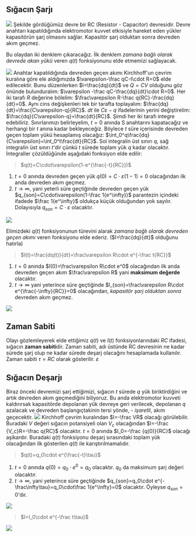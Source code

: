 ## Sığacın Şarjı
![](Pasted%20image%2020220605050915.png)
Şekilde gördüğümüz devre bir RC (Resistor - Capacitor) devresidir. Devre anahtarı kapatıldığında elektromotor kuvvet etkisiyle hareket eden yükler kapasitörün şarj olmasını sağlar. Kapasitör şarj olduktan sonra devreden akım geçmez.

Bu olaydan iki denklem çıkaracağız. İlk denklem *zamana bağlı olarak devrede akan yükü* veren $q(t)$ fonksiyonunu elde etmemizi sağlayacak.

![](Pasted%20image%2020220605051408.png)
Anahtar kapatıldığında devreden geçen akımı Kirchhoff'un çevrim kuralına göre ele aldığımızda $\varepsilon-\frac qC-I\cdot R=0$ elde edilecektir. Bunu düzenlerken $I=\frac{dq}{dt}$ ve $Q=CV$ olduğunu göz önünde bulunduralım: 
$\varepsilon -\frac qC-\frac{dq}{dt}\cdot R=0$. Her iki tarafı $R$ değerine bölelim: 
$\frac\varepsilon R-\frac q{RC}-\frac{dq}{dt}=0$. Aynı cins değişkenleri tek bir tarafta toplayalım: 
$\frac{dq}{dt}=\frac{C\varepsilon-q}{RC}$. $dt$ ile $C\varepsilon-q$ ifadelerinin yerini değiştirelim: 
$\frac{dq}{C\varepsilon-q}=\frac{dt}{RC}$. Şimdi her iki tarafı integre edebiliriz. Sınırlarımızı belirleyelim, $t=0$ anında S anahtarını kapatacağız ve herhangi bir $t$ anına kadar bekleyeceğiz. Böylece $t$ süre içerisinde devreden geçen toplam yükü hesaplamış olacağız: 
$\int_0^q\frac{dq}{C\varepsilon}=\int_0^t\frac{dt}{RC}$. Sol integralin üst sınırı $q$, sağ integralin üst sınırı $t$'dir çünkü $t$ sürede toplam yük $q$ kadar olacaktır. İntegraller çözüldüğünde aşağıdaki fonksiyon elde edilir:
> $q(t)=C\cdot\varepsilon(1-e^{\frac{-t}{RC}})$

1. $t=0$ anında devreden geçen yük
    $q(0)=C\cdot\varepsilon(1-1)=0$ olacağından ilk anda devreden akım geçmez.
2. $t\rightarrow\infty$, yani yeterli süre geçtiğinde devreden geçen yük
    $q_{son}=C\cdot\varepsilon(1-\frac 1{e^\infty})$ parantezin içindeki ifadede $\frac 1{e^\infty}$ oldukça küçük olduğundan yok sayılır. Dolayısıyla $q_{son}=C\cdot\varepsilon$ olacaktır.

![](Pasted%20image%2020220605053024.png)

Elimizdeki $q(t)$ fonksiyonunun türevini alarak *zamana bağlı olarak devreden geçen akımı* veren fonksiyonu elde ederiz. ($I=\frac{dq}{dt}$ olduğunu hatırla)

> $I(t)=\frac{dq(t)}{dt}=\frac\varepsilon R\cdot e^{-\frac t{RC}}$ 

1. $t=0$ anında $I(0)=\frac\varepsilon R\cdot e^0$ olacağından ilk anda devreden geçen akım $\frac\varepsilon R$ yani **maksimum değerde** olacaktır.
2. $t\rightarrow\infty$ yani yeterince süre geçtiğinde $I_{son}=\frac\varepsilon R\cdot e^{\frac{-\infty}{RC}}=0$ olacağından, *kapasitör şarj olduktan sonra* devreden akım geçmez.

![](Pasted%20image%2020220605053716.png)

## Zaman Sabiti
Olayı gözlemleyerek elde ettiğimiz $q(t)$ ve $I(t)$ fonksiyonlarındaki $RC$ ifadesi, sığacın **zaman sabiti**dir. Zaman sabiti, adı üstünde RC devresinin ne kadar sürede şarj olup ne kadar sürede deşarj olacağını hesaplamada kullanılır. Zaman sabiti $\tau=RC$ olarak gösterilir. $\varepsilon$      

## Sığacın Deşarjı
Biraz önceki devremizi şarj ettiğimizi, sığacın $t$ sürede $q$ yük biriktirdiğini ve artık devreden akım geçmediğini biliyoruz. Bu anda elektromotor kuvveti kaldırırsak kapasitörde depolanan yük devreye geri verilecek, depolanan $q$ azalacak ve devreden başlangıçtakinin tersi yönde, *- işaretli*, akım geçecektir.
![](Pasted%20image%2020220605125347.png)
Kirchhoff çevrim kuralından $I=-\frac VR$ olacağı görülebilir. Buradaki $V$ değeri sığacın potansiyeli olan $V_c$ olacağından $I=-\frac {V_c}R=-\frac q{RC}$ olacaktır. $t=0$ anında $I_0=-\frac {q(0)}{RC}$ olacağı aşikardır. Buradaki $q(t)$ fonksiyonu deşarj sırasındaki toplam yük olacağından ilk gösterilen $q(t)$ ile karıştırılmamalıdır.
> $q(t)=q_0\cdot e^{\frac{-t}\tau}$ 

1. $t=0$ anında $q(0)=q_0\cdot e^0=q_0$ olacaktır. $q_0$ da maksimum şarj değeri olacaktır.
2. $t\to\infty$, yani yeterince süre geçtiğinde $q_{son}=q_0\cdot e^{-\frac\infty\tau}=q_0\cdot\frac 1{e^\infty}=0$ olacaktır. Öyleyse $q_{son}=0$'dır.

![](Pasted%20image%2020220605130537.png)
> $I=I_0\cdot e^{-\frac t\tau}$

![](Pasted%20image%2020220605130811.png)